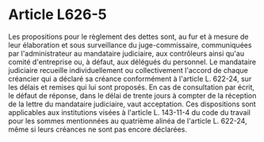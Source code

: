 # Article L626-5

Les propositions pour le règlement des dettes sont, au fur et à mesure de leur élaboration et sous surveillance du juge-commissaire, communiquées par l'administrateur au mandataire judiciaire, aux contrôleurs ainsi qu'au comité d'entreprise ou, à défaut, aux délégués du personnel.   Le mandataire judiciaire recueille individuellement ou collectivement l'accord de chaque créancier qui a déclaré sa créance conformément à l'article L. 622-24, sur les délais et remises qui lui sont proposés. En cas de consultation par écrit, le défaut de réponse, dans le délai de trente jours à compter de la réception de la lettre du mandataire judiciaire, vaut acceptation. Ces dispositions sont applicables aux institutions visées à l'article L. 143-11-4 du code du travail pour les sommes mentionnées au quatrième alinéa de l'article L. 622-24, même si leurs créances ne sont pas encore déclarées.